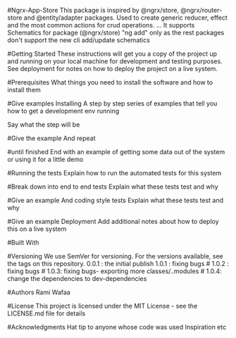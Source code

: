 #Ngrx-App-Store
This package is inspired by @ngrx/store, @ngrx/router-store and @entity/adapter packages.
Used to create generic reducer, effect and the most common actions for crud operations.
...
It supports Schematics  for package (@ngrx/store) "ng add" only as the rest packages don't support
the new cli add/update schematics


#Getting Started
These instructions will get you a copy of the project up and running on your local machine for development and testing purposes. See deployment for notes on how to deploy the project on a live system.

#Prerequisites
What things you need to install the software and how to install them

#Give examples
Installing
A step by step series of examples that tell you how to get a development env running

Say what the step will be

#Give the example
And repeat

#until finished
End with an example of getting some data out of the system or using it for a little demo

#Running the tests
Explain how to run the automated tests for this system

#Break down into end to end tests
Explain what these tests test and why

#Give an example
And coding style tests
Explain what these tests test and why

#Give an example
Deployment
Add additional notes about how to deploy this on a live system

#Built With


#Versioning
We use SemVer for versioning. For the versions available, see the tags on this repository.
0.0.1 : the initial publish
1.0.1 : fixing bugs #
1.0.2 : fixing bugs # 
1.0.3: fixing bugs- exporting more classes/..modules #
1.0.4: change the dependencies to dev-dependencies


#Authors
Rami
Wafaa

#License
This project is licensed under the MIT License - see the LICENSE.md file for details

#Acknowledgments
Hat tip to anyone whose code was used
Inspiration
etc